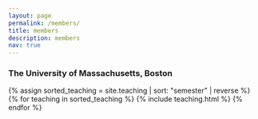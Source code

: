 ```yaml
---
layout: page
permalink: /members/
title: members
description: members
nav: true
---
```

<h3 class="mt-4">The University of Massachusetts, Boston</h3>
<div class="projects">
{% assign sorted_teaching = site.teaching | sort: "semester" | reverse %}
{% for teaching in sorted_teaching %}
    {% include teaching.html %}
{% endfor %}
</div>

